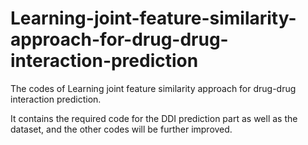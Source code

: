 # Learning-joint-feature-similarity-approach-for-drug-drug-interaction-prediction
The codes of Learning joint feature similarity approach for drug-drug interaction prediction.

It contains the required code for the DDI prediction part as well as the dataset, and the other codes will be further improved.
